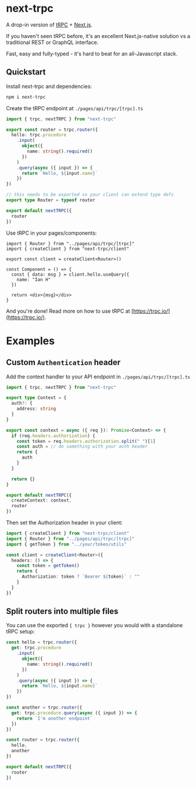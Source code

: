 # next-trpc

A drop-in version of [tRPC](https://github.com/trpc/trpc) + [Next.js](https://github.com/vercel/next.js).

If you haven't seen tRPC before, it's an excellent Next.js-native solution vs a traditional REST or GraphQL interface.

Fast, easy and fully-typed - it's hard to beat for an all-Javascript stack.

## Quickstart

Install next-trpc and dependencies:

```sh
npm i next-trpc
```

Create the tRPC endpoint at `./pages/api/trpc/[trpc].ts`

```ts
import { trpc, nextTRPC } from "next-trpc"

export const router = trpc.router({
  hello: trpc.procedure
    .input(
      object({
        name: string().required()
      })
    )
    .query(async ({ input }) => {
      return `Hello, ${input.name}`
    })
})

// this needs to be exported so your client can extend type defs
export type Router = typeof router

export default nextTRPC({
  router
})
```

Use tRPC in your pages/components:

```tsx
import { Router } from "../pages/api/trpc/[trpc]"
import { createClient } from "next-trpc/client"

export const client = createClient<Router>()

const Component = () => {
  const { data: msg } = client.hello.useQuery({
    name: "Ian H"
  })

  return <div>{msg}</div>
}
```

And you're done! Read more on how to use tRPC at [https://trpc.io/](https://trpc.io/).

# Examples

## Custom `Authentication` header

Add the context handler to your API endpoint in `./pages/api/trpc/[trpc].ts`

```ts
import { trpc, nextTRPC } from "next-trpc"

export type Context = {
  auth?: {
    address: string
  }
}

export const context = async ({ req }): Promise<Context> => {
  if (req.headers.authorization) {
    const token = req.headers.authorization.split(" ")[1]
    const auth = // do something with your auth header
    return {
      auth
    }
  }

  return {}
}

export default nextTRPC({
  createContext: context,
  router
})
```

Then set the Authorization header in your client:

```ts
import { createClient } from "next-trpc/client"
import { Router } from "../pages/api/trpc/[trpc]"
import { getToken } from "../your/token/utils"

const client = createClient<Router>({
  headers: () => {
    const token = getToken()
    return {
      Authorization: token ? `Bearer ${token}` : ""
    }
  }
})
```

## Split routers into multiple files

You can use the exported `{ trpc }` however you would with a standalone tRPC setup:

```ts
const hello = trpc.router({
  get: trpc.procedure
    .input(
      object({
        name: string().required()
      })
    )
    .query(async ({ input }) => {
      return `Hello, ${input.name}`
    })
})

const another = trpc.router({
  get: trpc.procedure.query(async ({ input }) => {
    return `I'm another endpoint`
  })
})

const router = trpc.router({
  hello,
  another
})

export default nextTRPC({
  router
})
```
